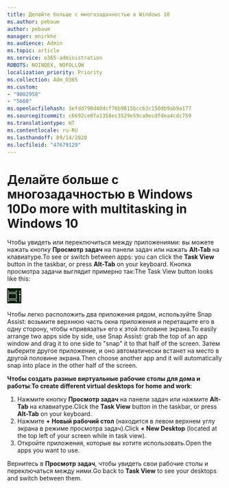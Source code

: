 ```yaml
---
title: Делайте больше с многозадачностью в Windows 10
ms.author: pebaum
author: pebaum
manager: mnirkhe
ms.audience: Admin
ms.topic: article
ms.service: o365-administration
ROBOTS: NOINDEX, NOFOLLOW
localization_priority: Priority
ms.collection: Adm_O365
ms.custom:
- "9002958"
- "5660"
ms.openlocfilehash: 3efdd790d40dcf76b9815bcc63c150db9ab9a177
ms.sourcegitcommit: c6692ce0fa1358ec3529e59ca0ecdfdea4cdc759
ms.translationtype: HT
ms.contentlocale: ru-RU
ms.lasthandoff: 09/14/2020
ms.locfileid: "47679129"
---
```

# <a name="do-more-with-multitasking-in-windows-10"></a><span data-ttu-id="7305a-102">Делайте больше с многозадачностью в Windows 10</span><span class="sxs-lookup"><span data-stu-id="7305a-102">Do more with multitasking in Windows 10</span></span>

<span data-ttu-id="7305a-103">Чтобы увидеть или переключиться между приложениями: вы можете нажать кнопку **Просмотр задач** на панели задач или нажать **Alt-Tab** на клавиатуре.</span><span class="sxs-lookup"><span data-stu-id="7305a-103">To see or switch between apps: you can click the **Task View** button in the taskbar, or press **Alt-Tab** on your keyboard.</span></span> <span data-ttu-id="7305a-104">Кнопка просмотра задачи выглядит примерно так:</span><span class="sxs-lookup"><span data-stu-id="7305a-104">The Task View button looks like this:</span></span>

![Кнопка просмотра задачи](media/task-view.png)

<span data-ttu-id="7305a-106">Чтобы легко расположить два приложения рядом, используйте Snap Assist: возьмите верхнюю часть окна приложения и перетащите его в одну сторону, чтобы «привязать» его к этой половине экрана.</span><span class="sxs-lookup"><span data-stu-id="7305a-106">To easily arrange two apps side by side, use Snap Assist: grab the top of an app window and drag it to one side to "snap" it to that half of the screen.</span></span> <span data-ttu-id="7305a-107">Затем выберите другое приложение, и оно автоматически встанет на место в другой половине экрана.</span><span class="sxs-lookup"><span data-stu-id="7305a-107">Then choose another app and it will automatically snap into place in the other half of the screen.</span></span>

<span data-ttu-id="7305a-108">**Чтобы создать разные виртуальные рабочие столы для дома и работы**:</span><span class="sxs-lookup"><span data-stu-id="7305a-108">**To create different virtual desktops for home and work**:</span></span>

1. <span data-ttu-id="7305a-109">Нажмите кнопку **Просмотр задач** на панели задач или нажмите **Alt-Tab** на клавиатуре.</span><span class="sxs-lookup"><span data-stu-id="7305a-109">Click the **Task View** button in the taskbar, or press **Alt-Tab** on your keyboard.</span></span>
2. <span data-ttu-id="7305a-110">Нажмите **+ Новый рабочий стол** (находится в левом верхнем углу экрана в режиме просмотра задач).</span><span class="sxs-lookup"><span data-stu-id="7305a-110">Click **+ New Desktop** (located at the top left of your screen while in task view).</span></span>
3. <span data-ttu-id="7305a-111">Откройте приложения, которые вы хотите использовать.</span><span class="sxs-lookup"><span data-stu-id="7305a-111">Open the apps you want to use.</span></span> 

<span data-ttu-id="7305a-112">Вернитесь в **Просмотр задач**, чтобы увидеть свои рабочие столы и переключаться между ними.</span><span class="sxs-lookup"><span data-stu-id="7305a-112">Go back to **Task View** to see your desktops and switch between them.</span></span>
